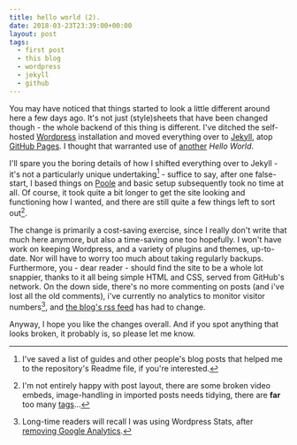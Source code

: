 ```yaml
---
title: hello world (2).
date: 2018-03-23T23:39:00+00:00
layout: post
tags:
  - first post
  - this blog
  - wordpress
  - jekyll
  - github
---
```

You may have noticed that things started to look a little different around here a few days ago. It's not just (style)sheets that have been changed though - the whole backend of this thing is different. I've ditched the self-hosted [Wordpress](https://wordpress.org/) installation and moved everything over to [Jekyll](https://jekyllrb.com/), atop [GitHub Pages](https://pages.github.com/). I thought that warranted use of [another](/blog/2008/11/hello-world/) _Hello World_.

I'll spare you the boring details of how I shifted everything over to Jekyll - it's not a particularly unique undertaking[^fn-readme] - suffice to say, after one false-start, I based things on [Poole](http://getpoole.com/) and basic setup subsequently took no time at all. Of course, it took quite a bit longer to get the site looking and functioning how I wanted, and there are still quite a few things left to sort out[^fn-todolist].

The change is primarily a cost-saving exercise, since I really don't write that much here anymore, but also a time-saving one too hopefully. I won't have work on keeping Wordpress, and a variety of plugins and themes, up-to-date. Nor will have to worry too much about taking regularly backups. Furthermore, you - dear reader - should find the site to be a whole lot snappier, thanks to it all being simple HTML and CSS, served from GitHub's network. On the down side, there's no more commenting on posts (and i've lost all the old comments), i've currently no analytics to monitor visitor numbers[^fn-nostats], and [the blog's rss feed](http://www.sallonoroff.co.uk/blog/atom.xml) has had to change.

Anyway, I hope you like the changes overall. And if you spot anything that looks broken, it probably is, so please let me know.

[^fn-readme]: I've saved a list of guides and other people's blog posts that helped me to the repository's Readme file, if you're interested.

[^fn-todolist]: I'm not entirely happy with post layout, there are some broken video embeds, image-handling in imported posts needs tidying, there are **far** too many [tags](/blog/tags)...

[^fn-nostats]: Long-time readers will recall I was using Wordpress Stats, after [removing Google Analytics](/blog/2013/05/beginning-a-google-diet/).
